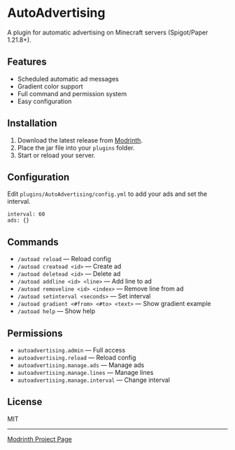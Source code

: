 # AutoAdvertising

A plugin for automatic advertising on Minecraft servers (Spigot/Paper 1.21.8+).

## Features
- Scheduled automatic ad messages
- Gradient color support
- Full command and permission system
- Easy configuration

## Installation
1. Download the latest release from [Modrinth](https://modrinth.com/plugin/autoadvertising).
2. Place the jar file into your `plugins` folder.
3. Start or reload your server.

## Configuration
Edit `plugins/AutoAdvertising/config.yml` to add your ads and set the interval.

```
interval: 60
ads: {}
```

## Commands
- `/autoad reload` — Reload config
- `/autoad createad <id>` — Create ad
- `/autoad deletead <id>` — Delete ad
- `/autoad addline <id> <line>` — Add line to ad
- `/autoad removeline <id> <index>` — Remove line from ad
- `/autoad setinterval <seconds>` — Set interval
- `/autoad gradient <#from> <#to> <text>` — Show gradient example
- `/autoad help` — Show help

## Permissions
- `autoadvertising.admin` — Full access
- `autoadvertising.reload` — Reload config
- `autoadvertising.manage.ads` — Manage ads
- `autoadvertising.manage.lines` — Manage lines
- `autoadvertising.manage.interval` — Change interval

## License
MIT

---
[Modrinth Project Page](https://modrinth.com/plugin/autoadvertising) 